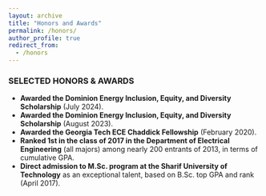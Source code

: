 ```yaml
---
layout: archive
title: "Honors and Awards"
permalink: /honors/
author_profile: true
redirect_from:
  - /honors
---
```


### SELECTED HONORS & AWARDS

- **Awarded the Dominion Energy Inclusion, Equity, and Diversity Scholarship** (July 2024).
- **Awarded the Dominion Energy Inclusion, Equity, and Diversity Scholarship** (August 2023).
- **Awarded the Georgia Tech ECE Chaddick Fellowship** (February 2020).
- **Ranked 1st in the class of 2017 in the Department of Electrical Engineering** (all majors) among nearly 200 entrants of 2013, in terms of cumulative GPA.
- **Direct admission to M.Sc. program at the Sharif University of Technology** as an exceptional talent, based on B.Sc. top GPA and rank (April 2017).
